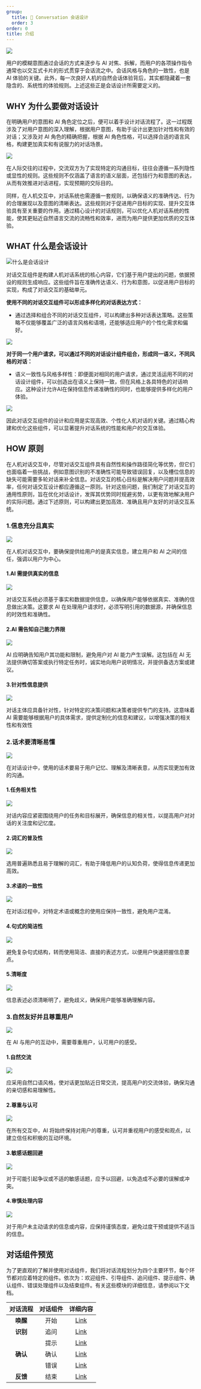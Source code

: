 ```yaml
---
group:
  title: 💭 Conversation 会话设计
  order: 3
order: 0
title: 介绍
---
```


![](https://mdn.alipayobjects.com/huamei_iwk9zp/afts/img/A*ohp_SLO1eaEAAAAAAAAAAAAADgCCAQ/fmt.webp)

用户的模糊意图通过会话的方式来逐步与 AI 对焦、拆解，而用户的各项操作指令通常也以交互式卡片的形式贯穿于会话流之中。会话风格与角色的一致性，也是 AI 体验的关键。此外，每一次良好人机的自然会话体验背后，其实都隐藏着一套隐含的、系统性的体验规则。上述这些正是会话设计所需要定义的。

## WHY 为什么要做对话设计

在明确用户的意图和 AI 角色定位之后，便可以着手设计对话流程了。这一过程既涉及了对用户意图的深入理解，根据用户意图，有助于设计出更加针对性和有效的对话；又涉及对 AI 角色的精确把握，根据 AI 角色性格，可以选择合适的语言风格，构建更加真实和有说服力的对话场景。

![](https://mdn.alipayobjects.com/huamei_iwk9zp/afts/img/A*C94kQK-GA9QAAAAAAAAAAAAADgCCAQ/fmt.webp)

在人际交往的过程中，交流双方为了实现特定的沟通目标，往往会遵循一系列隐性或显性的规则。这些规则不仅涵盖了语言的语义层面，还包括行为和意图的表达，从而有效推进对话进程，实现预期的交际目的。

同样，在人机交互中，对话系统也需遵循一套规则，以确保语义的准确传达、行为的合理展现以及意图的清晰表达。这些规则对于促进用户目标的实现、提升交互体验具有至关重要的作用。通过精心设计的对话规则，可以优化人机对话系统的性能，使其更贴近自然语言交流的流畅性和效率，进而为用户提供更加优质的交互体验。

## WHAT 什么是会话设计

![什么是会话设计](https://mdn.alipayobjects.com/huamei_iwk9zp/afts/img/A*QI3xQrObsI4AAAAAAAAAAAAADgCCAQ/fmt.webp)

对话交互组件是构建人机对话系统的核心内容，它们基于用户提出的问题，依据预设的规则生成响应。这些组件旨在准确传达语义、行为和意图，以促进用户目标的实现，构成了对话交互的基础单元。

**使用不同的对话交互组件可以形成多样化的对话表达方式：**

- 通过选择和组合不同的对话交互组件，可以构建出多种对话表达策略。这些策略不仅能够覆盖广泛的语言风格和语境，还能够适应用户的个性化需求和偏好。

![](https://mdn.alipayobjects.com/huamei_iwk9zp/afts/img/A*QROUQbGlvcwAAAAAAAAAAAAADgCCAQ/fmt.webp)

**对于同一个用户请求，可以通过不同的对话设计组件组合，形成同一语义，不同风格的对话：**

- 语义一致性与风格多样性：即便面对相同的用户请求，通过灵活运用不同的对话设计组件，可以创造出在语义上保持一致，但在风格上各具特色的对话响应。这种设计允许AI在保持信息传递准确性的同时，也能够提供多样化的用户体验。

![](https://mdn.alipayobjects.com/huamei_iwk9zp/afts/img/A*2q8gQZMp9l4AAAAAAAAAAAAADgCCAQ/fmt.webp)

因此对话交互组件的设计和应用是实现高效、个性化人机对话的关键。通过精心构建和优化这些组件，可以显著提升对话系统的性能和用户的交互体验。

## HOW 原则

在人机对话交互中，尽管对话交互组件具有自然性和操作路径简化等优势，但它们也面临着一些挑战，例如意图识别的不准确性可能导致错误回复，以及槽位信息的缺失可能需要多轮对话来补全信息。对话交互的核心目标是解决用户问题并提高效率，任何对话交互设计都应遵循这一原则。针对这些问题，我们制定了对话交互的通用性原则，旨在优化对话设计，发挥其优势同时规避劣势，以更有效地解决用户的实际问题。通过下述原则，可以构建出更加高效、准确且用户友好的对话交互系统。

### 1.信息充分且真实

![](https://mdn.alipayobjects.com/huamei_iwk9zp/afts/img/A*h_9JQLDK_JIAAAAAAAAAAAAADgCCAQ/fmt.webp)

在人机对话交互中，要确保提供给用户的是真实信息，建立用户和 AI 之间的信任，强调以用户为中心。

#### 1.AI 需提供真实的信息

<ImagePreview>
<img class="preview-img no-padding" src="https://mdn.alipayobjects.com/huamei_iwk9zp/afts/img/A*_SoFRY_Rm30AAAAAAAAAAAAADgCCAQ/fmt.webp">
</ImagePreview>

对话交互系统必须基于事实和数据提供信息，以确保用户能够依据真实、准确的信息做出决策。这要求 AI 在处理用户请求时，必须写明引用的数据源，并确保信息的时效性和准确性。

#### 2.AI 需告知自己能力界限

<ImagePreview>
<img class="preview-img no-padding" src="https://mdn.alipayobjects.com/huamei_iwk9zp/afts/img/A*83p9R7JFirgAAAAAAAAAAAAADgCCAQ/fmt.webp">
</ImagePreview>

AI 应明确告知用户其功能和限制，避免用户对 AI 能力产生误解。这包括在 AI 无法提供确切答案或执行特定任务时，诚实地向用户说明情况，并提供备选方案或建议。

#### 3.针对性信息提供

<ImagePreview>
<img class="preview-img no-padding" src="https://mdn.alipayobjects.com/huamei_iwk9zp/afts/img/A*BEkxTZKqypgAAAAAAAAAAAAADgCCAQ/fmt.webp">
</ImagePreview>

对话主体应具备针对性，针对特定的决策问题和决策者提供专门的支持。这意味着 AI 需要能够根据用户的具体需求，提供定制化的信息和建议，以增强决策的相关性和有效性

### 2.话术要清晰易懂

![](https://mdn.alipayobjects.com/huamei_iwk9zp/afts/img/A*sLjARY7FmvcAAAAAAAAAAAAADgCCAQ/fmt.webp)

在对话设计中，使用的话术要易于用户记忆、理解及清晰表意，从而实现更加有效的沟通。

#### 1.任务相关性

<ImagePreview>
<img class="preview-img no-padding" src="https://mdn.alipayobjects.com/huamei_iwk9zp/afts/img/A*wSo8Qa4UqI4AAAAAAAAAAAAADgCCAQ/fmt.webp">
</ImagePreview>

对话内容应紧密围绕用户的任务和目标展开，确保信息的相关性，以提高用户对对话的关注度和记忆度。

#### 2.词汇的普及性

<ImagePreview>
<img class="preview-img no-padding" src="https://mdn.alipayobjects.com/huamei_iwk9zp/afts/img/A*VSkrRLuLN2kAAAAAAAAAAAAADgCCAQ/fmt.webp">
</ImagePreview>

选用普遍熟悉且易于理解的词汇，有助于降低用户的认知负荷，使得信息传递更加高效。

#### 3.术语的一致性

<ImagePreview>
<img class="preview-img no-padding" src="https://mdn.alipayobjects.com/huamei_iwk9zp/afts/img/A*myBASJk_wp0AAAAAAAAAAAAADgCCAQ/fmt.webp">
</ImagePreview>

在对话过程中，对特定术语或概念的使用应保持一致性，避免用户混淆。

#### 4.句式的简洁性

<ImagePreview>
<img class="preview-img no-padding" src="https://mdn.alipayobjects.com/huamei_iwk9zp/afts/img/A*tRXKSahVc4wAAAAAAAAAAAAADgCCAQ/fmt.webp">
</ImagePreview>

避免复杂句式结构，转而使用简洁、直接的表述方式，以便用户快速把握信息要点。

#### 5.清晰度

<ImagePreview>
<img class="preview-img no-padding" src="https://mdn.alipayobjects.com/huamei_iwk9zp/afts/img/A*flR6QIBpFq0AAAAAAAAAAAAADgCCAQ/fmt.webp">
</ImagePreview>

信息表述必须清晰明了，避免歧义，确保用户能够准确理解内容。

### 3.自然友好并且尊重用户

![](https://mdn.alipayobjects.com/huamei_iwk9zp/afts/img/A*Dkx5Tat2d6IAAAAAAAAAAAAADgCCAQ/fmt.webp)

在 AI 与用户的互动中，需要尊重用户，认可用户的感受。

#### 1.自然交流

<ImagePreview>
<img class="preview-img no-padding" src="https://mdn.alipayobjects.com/huamei_iwk9zp/afts/img/A*hKpWR56DgjAAAAAAAAAAAAAADgCCAQ/fmt.webp">
</ImagePreview>

应采用自然口语风格，使对话更加贴近日常交流，提高用户的交流体验，确保沟通的亲切感和易理解性。

#### 2.尊重与认可

<ImagePreview>
<img class="preview-img no-padding" src="https://mdn.alipayobjects.com/huamei_iwk9zp/afts/img/A*WalpQrw9VvEAAAAAAAAAAAAADgCCAQ/fmt.webp">
</ImagePreview>

在所有交互中，AI 将始终保持对用户的尊重，认可并重视用户的感受和观点，以建立信任和积极的互动环境。

#### 3.敏感话题回避

<ImagePreview>
<img class="preview-img no-padding" src="https://mdn.alipayobjects.com/huamei_iwk9zp/afts/img/A*vY0wTbb5QKYAAAAAAAAAAAAADgCCAQ/fmt.webp">
</ImagePreview>

对于可能引起争议或不适的敏感话题，应予以回避，以免造成不必要的误解或冲突。

#### 4.审慎处理内容

<ImagePreview>
<img class="preview-img no-padding" src="https://mdn.alipayobjects.com/huamei_iwk9zp/afts/img/A*I2fZTL6_FpgAAAAAAAAAAAAADgCCAQ/fmt.webp">
</ImagePreview>

对于用户未主动请求的信息或内容，应保持谨慎态度，避免过度干预或提供不适当的信息。

## 对话组件预览

为了更直观的了解并使用对话组件，我们将对话流程划分为四个主要环节，每个环节都对应着特定的组件。依次为：欢迎组件、引导组件、追问组件、提示组件、确认组件、错误处理组件以及结束组件。有关这些模块的详细信息，请参阅以下文档。

| **对话流程** | **对话组件** |        **详细内容**         |
| :----------: | :----------: | :-------------------------: |
|   **唤醒**   |     开始     |  [Link](/docs/spec/start)   |
|   **识别**   |     追问     | [Link](docs/spec/follow-up) |
|              |     提示     |   [Link](docs/spec/hint)    |
|   **确认**   |     确认     |  [Link](docs/spec/confirm)  |
|              |     错误     |   [Link](docs/spec/error)   |
|   **反馈**   |     结束     |    [Link](docs/spec/end)    |

